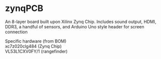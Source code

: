 # zynqPCB
An 8-layer board built upon Xilinx Zynq Chip. Includes sound output, HDMI, DDR3, a handful of sensors, and Arduino Uno style header for screen connection

Specific hardware (from BOM)  
xc7z020clg484 (Zynq Chip)  
VL53L1CXV0FY/1 (rangefinder)  
